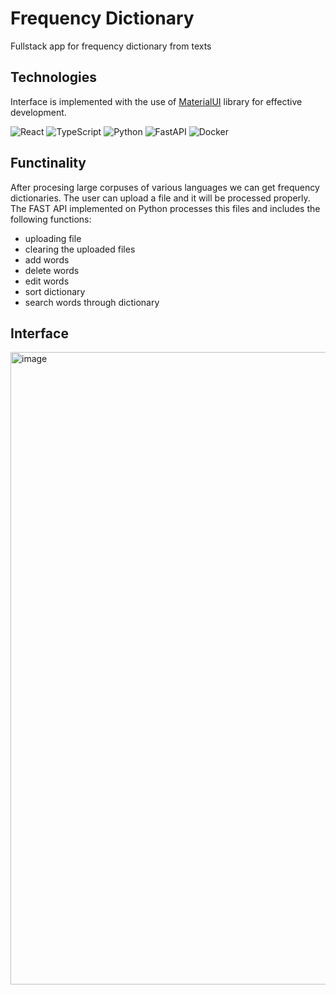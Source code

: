 # Frequency Dictionary
Fullstack app for frequency dictionary from texts

## Technologies
Interface is implemented with the use of [MaterialUI](https://mui.com/material-ui/getting-started/) library for effective development.

![React](https://img.shields.io/badge/react-%2320232a.svg?style=for-the-badge&logo=react&logoColor=%2361DAFB)
![TypeScript](https://img.shields.io/badge/typescript-%23007ACC.svg?style=for-the-badge&logo=typescript&logoColor=white)
![Python](https://img.shields.io/badge/python-3670A0?style=for-the-badge&logo=python&logoColor=ffdd54)
![FastAPI](https://img.shields.io/badge/FastAPI-005571?style=for-the-badge&logo=fastapi)
![Docker](https://img.shields.io/badge/docker-%230db7ed.svg?style=for-the-badge&logo=docker&logoColor=white)

## Functinality
After procesing large corpuses of various languages we can get frequency dictionaries. The user can upload a file and it will be processed properly.
The FAST API implemented on Python processes this files and includes the following functions:
- uploading file
- clearing the uploaded files
- add words
- delete words
- edit words
- sort dictionary
- search words through dictionary

## Interface
<img width="1012" alt="image" src="https://github.com/user-attachments/assets/f059e530-a97f-4140-a4a6-2a74b553754e">

